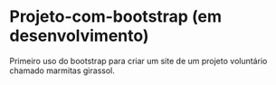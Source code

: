 # Projeto-com-bootstrap  (em desenvolvimento)
Primeiro uso do bootstrap para criar um site de um projeto voluntário chamado marmitas girassol.
